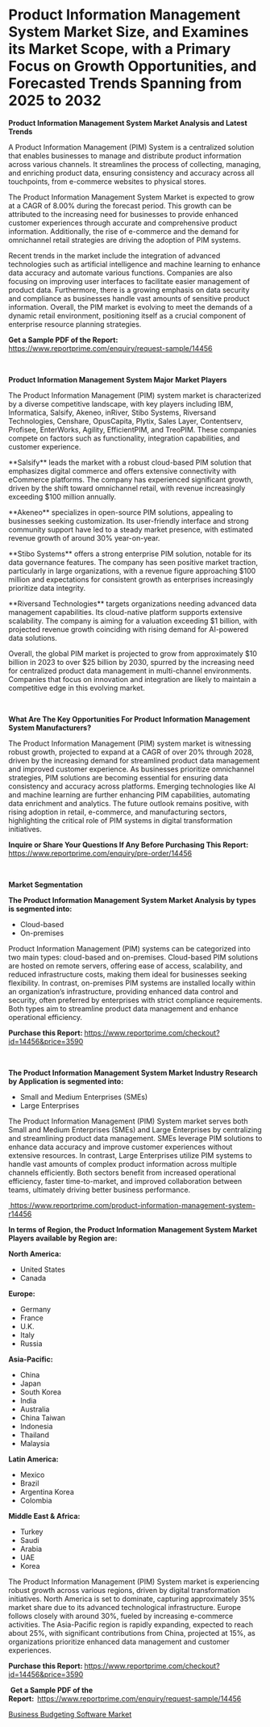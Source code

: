 <p><h1>Product Information Management System Market Size, and Examines its Market Scope, with a Primary Focus on Growth Opportunities, and Forecasted Trends Spanning from 2025 to 2032</h1></p><p><strong>Product Information Management System Market Analysis and Latest Trends</strong></p>
<p><p>A Product Information Management (PIM) System is a centralized solution that enables businesses to manage and distribute product information across various channels. It streamlines the process of collecting, managing, and enriching product data, ensuring consistency and accuracy across all touchpoints, from e-commerce websites to physical stores.</p><p>The Product Information Management System Market is expected to grow at a CAGR of 8.00% during the forecast period. This growth can be attributed to the increasing need for businesses to provide enhanced customer experiences through accurate and comprehensive product information. Additionally, the rise of e-commerce and the demand for omnichannel retail strategies are driving the adoption of PIM systems. </p><p>Recent trends in the market include the integration of advanced technologies such as artificial intelligence and machine learning to enhance data accuracy and automate various functions. Companies are also focusing on improving user interfaces to facilitate easier management of product data. Furthermore, there is a growing emphasis on data security and compliance as businesses handle vast amounts of sensitive product information. Overall, the PIM market is evolving to meet the demands of a dynamic retail environment, positioning itself as a crucial component of enterprise resource planning strategies.</p></p>
<p><strong>Get a Sample PDF of the Report:&nbsp;</strong> <a href="https://www.reportprime.com/enquiry/request-sample/14456?utm_campaign=3096&utm_medium=2&utm_source=Github&utm_content=ia&utm_term=20032025&utm_id=product-information-management-system">https://www.reportprime.com/enquiry/request-sample/14456</a></p>
<p>&nbsp;</p>
<p><strong>Product Information Management System Major Market Players</strong></p>
<p><p>The Product Information Management (PIM) system market is characterized by a diverse competitive landscape, with key players including IBM, Informatica, Salsify, Akeneo, inRiver, Stibo Systems, Riversand Technologies, Censhare, OpusCapita, Plytix, Sales Layer, Contentserv, Profisee, EnterWorks, Agility, EfficientPIM, and TreoPIM. These companies compete on factors such as functionality, integration capabilities, and customer experience.</p><p>**Salsify** leads the market with a robust cloud-based PIM solution that emphasizes digital commerce and offers extensive connectivity with eCommerce platforms. The company has experienced significant growth, driven by the shift toward omnichannel retail, with revenue increasingly exceeding $100 million annually.</p><p>**Akeneo** specializes in open-source PIM solutions, appealing to businesses seeking customization. Its user-friendly interface and strong community support have led to a steady market presence, with estimated revenue growth of around 30% year-on-year.</p><p>**Stibo Systems** offers a strong enterprise PIM solution, notable for its data governance features. The company has seen positive market traction, particularly in large organizations, with a revenue figure approaching $100 million and expectations for consistent growth as enterprises increasingly prioritize data integrity.</p><p>**Riversand Technologies** targets organizations needing advanced data management capabilities. Its cloud-native platform supports extensive scalability. The company is aiming for a valuation exceeding $1 billion, with projected revenue growth coinciding with rising demand for AI-powered data solutions.</p><p>Overall, the global PIM market is projected to grow from approximately $10 billion in 2023 to over $25 billion by 2030, spurred by the increasing need for centralized product data management in multi-channel environments. Companies that focus on innovation and integration are likely to maintain a competitive edge in this evolving market.</p></p>
<p>&nbsp;</p>
<p><strong>What Are The Key Opportunities For Product Information Management System Manufacturers?</strong></p>
<p><p>The Product Information Management (PIM) system market is witnessing robust growth, projected to expand at a CAGR of over 20% through 2028, driven by the increasing demand for streamlined product data management and improved customer experience. As businesses prioritize omnichannel strategies, PIM solutions are becoming essential for ensuring data consistency and accuracy across platforms. Emerging technologies like AI and machine learning are further enhancing PIM capabilities, automating data enrichment and analytics. The future outlook remains positive, with rising adoption in retail, e-commerce, and manufacturing sectors, highlighting the critical role of PIM systems in digital transformation initiatives.</p></p>
<p><strong>Inquire or Share Your Questions If Any Before Purchasing This Report:</strong> <a href="https://www.reportprime.com/enquiry/pre-order/14456?utm_campaign=3096&utm_medium=2&utm_source=Github&utm_content=ia&utm_term=20032025&utm_id=product-information-management-system">https://www.reportprime.com/enquiry/pre-order/14456</a></p>
<p>&nbsp;</p>
<p><strong>Market Segmentation</strong></p>
<p><strong>The Product Information Management System Market Analysis by types is segmented into:</strong></p>
<p><ul><li>Cloud-based</li><li>On-premises</li></ul></p>
<p><p>Product Information Management (PIM) systems can be categorized into two main types: cloud-based and on-premises. Cloud-based PIM solutions are hosted on remote servers, offering ease of access, scalability, and reduced infrastructure costs, making them ideal for businesses seeking flexibility. In contrast, on-premises PIM systems are installed locally within an organization’s infrastructure, providing enhanced data control and security, often preferred by enterprises with strict compliance requirements. Both types aim to streamline product data management and enhance operational efficiency.</p></p>
<p><strong>Purchase this Report:&nbsp;</strong><a href="https://www.reportprime.com/checkout?id=14456&price=3590&utm_campaign=3096&utm_medium=2&utm_source=Github&utm_content=ia&utm_term=20032025&utm_id=product-information-management-system">https://www.reportprime.com/checkout?id=14456&price=3590</a></p>
<p>&nbsp;</p>
<p><strong>The Product Information Management System Market Industry Research by Application is segmented into:</strong></p>
<p><ul><li>Small and Medium Enterprises (SMEs)</li><li>Large Enterprises</li></ul></p>
<p><p>The Product Information Management (PIM) System market serves both Small and Medium Enterprises (SMEs) and Large Enterprises by centralizing and streamlining product data management. SMEs leverage PIM solutions to enhance data accuracy and improve customer experiences without extensive resources. In contrast, Large Enterprises utilize PIM systems to handle vast amounts of complex product information across multiple channels efficiently. Both sectors benefit from increased operational efficiency, faster time-to-market, and improved collaboration between teams, ultimately driving better business performance.</p></p>
<p><a href="https://www.reportprime.com/product-information-management-system-r14456?utm_campaign=3096&utm_medium=2&utm_source=Github&utm_content=ia&utm_term=20032025&utm_id=product-information-management-system">&nbsp;https://www.reportprime.com/product-information-management-system-r14456</a></p>
<p><strong>In terms of Region, the Product Information Management System Market Players available by Region are:</strong></p>
<p>
    <p> <strong> North America: </strong>
        <ul>
            <li>United States</li>
            <li>Canada</li>
        </ul>
        </p> 
    <p> <strong> Europe: </strong>
        <ul>
            <li>Germany</li>
            <li>France</li>
            <li>U.K.</li>
            <li>Italy</li>
            <li>Russia</li>
        </ul>
        </p> 
    <p> <strong> Asia-Pacific: </strong>
        <ul>
            <li>China</li>
            <li>Japan</li>
            <li>South Korea</li>
            <li>India</li>
            <li>Australia</li>
            <li>China Taiwan</li>
            <li>Indonesia</li>
            <li>Thailand</li>
            <li>Malaysia</li>
        </ul>
        </p> 
    <p> <strong> Latin America: </strong>
        <ul>
            <li>Mexico</li>
            <li>Brazil</li>
            <li>Argentina Korea</li>
            <li>Colombia</li>
        </ul>
        </p> 
    <p> <strong> Middle East & Africa: </strong>
        <ul>
            <li>Turkey</li>
            <li>Saudi</li>
            <li>Arabia</li>
            <li>UAE</li>
            <li>Korea</li>
        </ul>
    </p>
    </p>
<p><p>The Product Information Management (PIM) System market is experiencing robust growth across various regions, driven by digital transformation initiatives. North America is set to dominate, capturing approximately 35% market share due to its advanced technological infrastructure. Europe follows closely with around 30%, fueled by increasing e-commerce activities. The Asia-Pacific region is rapidly expanding, expected to reach about 25%, with significant contributions from China, projected at 15%, as organizations prioritize enhanced data management and customer experiences.</p></p>
<p><strong>Purchase this Report: </strong><a href="https://www.reportprime.com/checkout?id=14456&price=3590&utm_campaign=3096&utm_medium=2&utm_source=Github&utm_content=ia&utm_term=20032025&utm_id=product-information-management-system">https://www.reportprime.com/checkout?id=14456&price=3590</a></p>
<p>&nbsp;<strong>Get a Sample PDF of the Report:&nbsp;&nbsp;</strong><a href="https://www.reportprime.com/enquiry/request-sample/14456?utm_campaign=3096&utm_medium=2&utm_source=Github&utm_content=ia&utm_term=20032025&utm_id=product-information-management-system">https://www.reportprime.com/enquiry/request-sample/14456</a></p>
<p><strong></strong></p>
<p><p><a href="https://github.com/leehihkl/Market-Research-Report-List-1/blob/main/business-budgeting-software-market.md?utm_campaign=3096&utm_medium=2&utm_source=Github&utm_content=ia&utm_term=20032025&utm_id=product-information-management-system">Business Budgeting Software Market</a></p></p>
